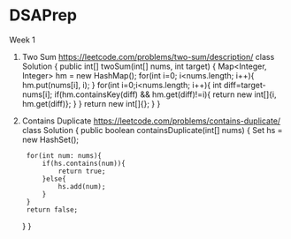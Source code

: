 # DSAPrep

Week 1
1. Two Sum
https://leetcode.com/problems/two-sum/description/
class Solution {
    public int[] twoSum(int[] nums, int target) {
        Map<Integer, Integer> hm = new HashMap();
        for(int i=0; i<nums.length; i++){
            hm.put(nums[i], i);
        }
        for(int i=0;i<nums.length; i++){
            int diff=target-nums[i];
            if(hm.containsKey(diff) && hm.get(diff)!=i){
                return new int[]{i, hm.get(diff)};
            }
        }
        return new int[]{};
    }
}

2. Contains Duplicate
https://leetcode.com/problems/contains-duplicate/
class Solution {
    public boolean containsDuplicate(int[] nums) {
        Set<Integer> hs = new HashSet();

        for(int num: nums){
            if(hs.contains(num)){
                return true;
            }else{
                hs.add(num);
            }
        }
        return false;
    }
}

